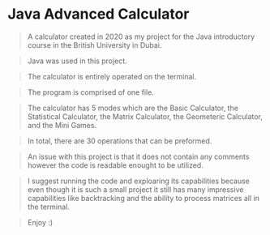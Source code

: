 # Java Advanced Calculator
> A calculator created in 2020 as my project for the Java introductory course in the British University in Dubai.

> Java was used in this project.

> The calculator is entirely operated on the terminal.

> The program is comprised of one file.

> The calculator has 5 modes which are the Basic Calculator, the Statistical Calculator, the Matrix Calculator, the Geometeric Calculator, and the Mini Games.

> In total, there are 30 operations that can be preformed.

> An issue with this project is that it does not contain any comments however the code is readable enought to be utilized.

> I suggest running the code and exploaring its capabilities because even though it is such a small project it still has many impressive capabilities like backtracking and the ability to process matrices all in the terminal.

> Enjoy :)
